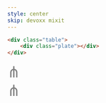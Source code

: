 ```yaml
---
style: center
skip: devoxx mixit
---
```


```html
<div class="table">
    <div class="plate"></div>
</div>
```

<style scoped contenteditable="true">.table::before, .table::after {
  color: gray;
  font-size: 2.5em;
  content: '⋔';
  transform: rotate(180deg);
}</style>

<div class="diner">
	<div class="table-wrapper">
		<div class="table-surface"></div>
		<div class="table">
			<div class="plate"></div>
		</div>
	</div>
	<div class="table-edge">
		<div class="table-leg"></div>
		<div class="table-leg"></div>
	</div>
</div>